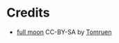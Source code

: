 Credits
===

* [full moon](https://en.wikipedia.org/wiki/Full_moon#/media/File:Supermoon_Nov-14-2016-minneapolis.jpg) CC-BY-SA by [Tomruen](https://commons.wikimedia.org/wiki/User:Tomruen)
